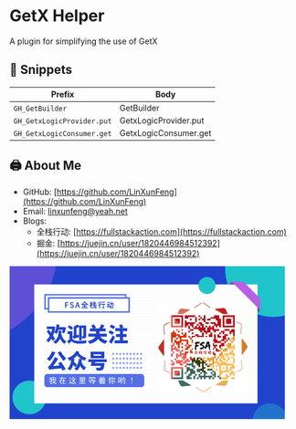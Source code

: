 # GetX Helper

A plugin for simplifying the use of GetX

## 📝 Snippets

| Prefix | Body |
| ------------- | ------------- |
| `GH_GetBuilder` | GetBuilder |
| `GH_GetxLogicProvider.put` | GetxLogicProvider.put |
| `GH_GetxLogicConsumer.get` | GetxLogicConsumer.get |


## 🖨 About Me

- GitHub: [https://github.com/LinXunFeng](https://github.com/LinXunFeng)
- Email: [linxunfeng@yeah.net](mailto:linxunfeng@yeah.net)
- Blogs: 
  - 全栈行动: [https://fullstackaction.com](https://fullstackaction.com)
  - 掘金: [https://juejin.cn/user/1820446984512392](https://juejin.cn/user/1820446984512392) 

<img height="267.5" width="481.5" src="https://github.com/LinXunFeng/LinXunFeng/raw/master/static/img/FSAQR.png"/>
